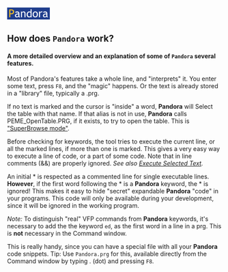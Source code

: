 [![Pandora](Images/pandora2.png)](../README.md)

## How does `Pandora` work? 
#### A more detailed overview and an explanation of some of `Pandora` several features. 

Most of Pandora's features take a whole line, and "interprets" it. You enter some text, press `F8`, and the "magic" happens. Or the text is already stored in a "library" file, typically a .prg. 

If no text is marked and the cursor is "inside" a word, **Pandora** will Select the table with that name. If that alias is not in use, **Pandora** calls PEME_OpenTable.PRG, if it exists, to try to open the table. This is ["SuperBrowse mode"](pansb.md).

Before checking for keywords, the tool tries to execute the current line, or all the marked lines, if more than one is marked. This gives a very easy way to execute a line of code, or a part of some code. Note that in line comments (&&) are properly ignored. *See also [Execute Selected Text](panrc.md).*  

An initial \* is respected as a commented line for single executable lines. **However**, if the first word following the \* is a **Pandora** keyword, the \* is ignored! This makes it easy to hide "secret" expandable **Pandora** "code" in your programs. This code will only be available during your development, since it will be ignored in the working program.

*Note:* To distinguish "real" VFP commands from **Pandora** keywords, it's necessary to add the the keyword `ed`, as the first word in a line in a prg. This is **not** necessary in the Command window. 

This is really handy, since you can have a special file with all your **Pandora** code snippets. Tip: Use `Pandora.prg` for this, available directly from the Command window by typing . (dot) and pressing `F8`.